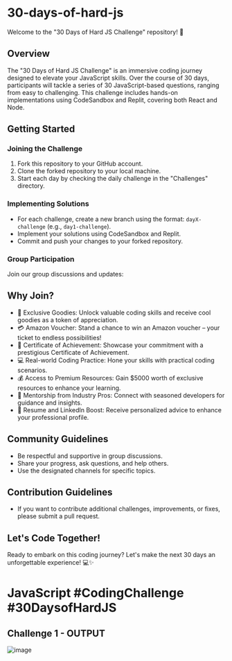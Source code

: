 # 30-days-of-hard-js

Welcome to the "30 Days of Hard JS Challenge" repository! 🚀

## Overview

The "30 Days of Hard JS Challenge" is an immersive coding journey designed to elevate your JavaScript skills. Over the course of 30 days, participants will tackle a series of 30 JavaScript-based questions, ranging from easy to challenging. This challenge includes hands-on implementations using CodeSandbox and Replit, covering both React and Node.

## Getting Started

### Joining the Challenge

1. Fork this repository to your GitHub account.
2. Clone the forked repository to your local machine.
3. Start each day by checking the daily challenge in the "Challenges" directory.

### Implementing Solutions

- For each challenge, create a new branch using the format: `dayX-challenge` (e.g., `day1-challenge`).
- Implement your solutions using CodeSandbox and Replit.
- Commit and push your changes to your forked repository.

### Group Participation

Join our group discussions and updates:

## Why Join?

- 🎁 Exclusive Goodies: Unlock valuable coding skills and receive cool goodies as a token of appreciation.
- 💳 Amazon Voucher: Stand a chance to win an Amazon voucher – your ticket to endless possibilities!
- 📜 Certificate of Achievement: Showcase your commitment with a prestigious Certificate of Achievement.
- 💻 Real-world Coding Practice: Hone your skills with practical coding scenarios.
- 💰 Access to Premium Resources: Gain $5000 worth of exclusive resources to enhance your learning.
- 👥 Mentorship from Industry Pros: Connect with seasoned developers for guidance and insights.
- 📄 Resume and LinkedIn Boost: Receive personalized advice to enhance your professional profile.

## Community Guidelines

- Be respectful and supportive in group discussions.
- Share your progress, ask questions, and help others.
- Use the designated channels for specific topics.

## Contribution Guidelines

- If you want to contribute additional challenges, improvements, or fixes, please submit a pull request.

## Let's Code Together!

Ready to embark on this coding journey? Let's make the next 30 days an unforgettable experience! 💻✨

# JavaScript #CodingChallenge #30DaysofHardJS

Challenge 1 - OUTPUT
---------------------
![image](https://github.com/kishandobariya/30-days-of-hard-js/assets/84724348/d62f0b30-6304-4a33-9d92-3a5bc3c025ac)


